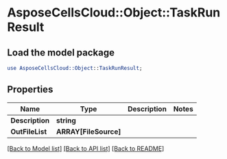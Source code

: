 # AsposeCellsCloud::Object::TaskRunResult 

## Load the model package
```perl
use AsposeCellsCloud::Object::TaskRunResult;
```

## Properties
Name | Type | Description | Notes
------------ | ------------- | ------------- | -------------
**Description** | **string** |  |
**OutFileList** | **ARRAY[FileSource]** |  |  

[[Back to Model list]](../README.md#documentation-for-models) [[Back to API list]](../README.md#documentation-for-api-endpoints) [[Back to README]](../README.md)

